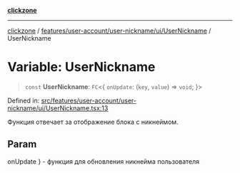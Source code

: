 [**clickzone**](../../../../../../README.md)

***

[clickzone](../../../../../../README.md) / [features/user-account/user-nickname/ui/UserNickname](../README.md) / UserNickname

# Variable: UserNickname

> `const` **UserNickname**: `FC`\<\{ `onUpdate`: (`key`, `value`) => `void`; \}\>

Defined in: [src/features/user-account/user-nickname/ui/UserNickname.tsx:13](https://github.com/MaximBri/ClickZone/blob/20f3f0d061a7c50a96ed5bba64acbc325a456072/client/src/features/user-account/user-nickname/ui/UserNickname.tsx#L13)

Функция отвечает за отображение блока с никнеймом.

## Param

onUpdate } - функция для обновления никнейма пользователя
